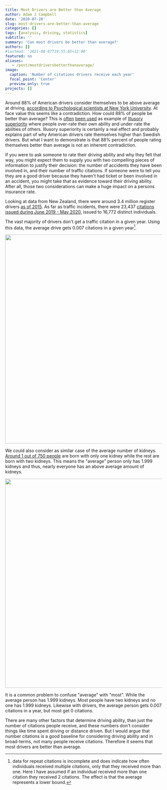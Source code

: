 ```yaml
---
title: Most Drivers are Better than Average
author: Adam J Campbell
date: '2020-07-20'
slug: most-drivers-are-better-than-average
categories: []
tags: [analysis, driving, statistics] 
subtitle: ''
summary: 'Can most drivers be better than average?'
authors: []
#lastmod: '2021-08-07T19:55:05+12:00'
featured: no
aliases:
   - /post/mostdriversbetterthanaverage/
image:
  caption: 'Number of citations drivers receive each year'
  focal_point: 'Center'
  preview_only: true
projects: []
---
```

Around 88% of American drivers consider themselves to be above average at driving, [according to Psychological scientists at New York University](https://www.psychologicalscience.org/news/motr/when-it-comes-to-driving-most-people-think-their-skills-are-above-average.html). At face value this seems like a contradiction.  How could 88% of people be better than average? This is [often](https://www.treehugger.com/survey-finds-percent-americans-think-they-are-terrific-drivers-theyre-not-4856599) [been used](
https://www.smithlawco.com/blog/2017/december/do-most-drivers-really-think-they-are-above-aver/
) as example of [Illusory superiority](https://en.wikipedia.org/wiki/Illusory_superiority#Driving_ability) where people over-rate their own ability and under-rate the abilities of others.  Illusory superiority is certainly a real effect and probably explains part of why American drivers rate themselves higher than Swedish drivers.  But what I want to demonstrate is that 88% percent of people rating themselves better than average is not an inherent contradiction.


If you were to ask someone to rate their driving ability and why they felt that way, you might expect them to supply you with two compelling pieces of information to justify their decision: the number of accidents they have been involved in, and their number of traffic citations.  If someone were to tell you they are a good driver because they haven't had ticket or been involved in an accident, you might take that as evidence toward their driving ability.  After all, those two considerations can make a huge impact on a persons insurance rate.  

Looking at data from New Zealand, there were around 3.4 million register drivers [as of 2015](https://www.nzta.govt.nz/resources/new-zealand-driver-licence-register-dlr-statistics/). As far as traffic incidents, there were 23,437 [citations issued during June 2019 - May 2020](https://www.police.govt.nz/about-us/publications-statistics/data-and-statistics/policedatanz/), issued to 16,772 distinct individuals.  

The vast majority of drivers don't get a traffic citation in a given year.  Using this data, the average drive gets 0.007 citations in a given year[^1].

[^1]: data for repeat citations is incomplete and does indicate how often individuals received multiple citations, only that they received more than one.  Here I have assumed if an individual received more than one citation they received 2 citations.  The effect is that the average represents a lower bound.


<img src="{{< blogdown/postref >}}index_files/figure-html/unnamed-chunk-1-1.png" width="672" />

We could also consider as similar case of the average number of kidneys.  [Around 1 out of 750 people](https://kidney.org.au/uploads/resources/life-with-a-single-kidney-fact-sheet.pdf) are born with only one kidney while the rest are born with two kidneys.  This means the "average" person only has 1.999 kidneys and thus, nearly everyone has an above average amount of kidneys.

<img src="{{< blogdown/postref >}}index_files/figure-html/unnamed-chunk-2-1.png" width="672" />

It is a common problem to confuse "average" with "most".  While the average person has 1.999 kidneys.  Most people have two kidneys and no one has 1.999 kidneys.  Likewise with drivers, the average person gets 0.007 citations in a year, but most get 0 citations.  

There are many other factors that determine driving ability, than just the number of citations people receive, and these numbers don't consider things like time spent driving or distance driven.   But I would argue that number citations is a good baseline for considering driving ability and in broad-terms, not many people receive citations.  Therefore it seems that most drivers are better than average.  
